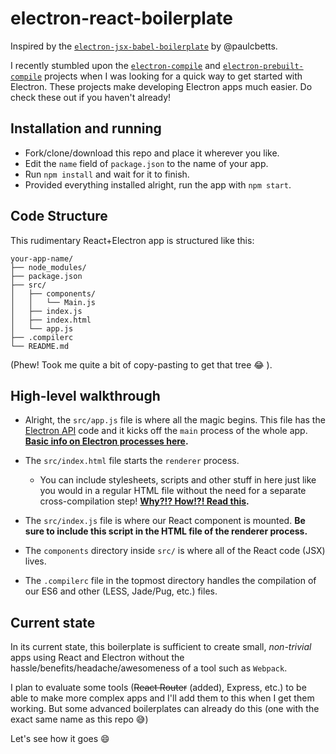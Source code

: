 # electron-react-boilerplate

Inspired by the [`electron-jsx-babel-boilerplate`](https://github.com/paulcbetts/electron-jsx-babel-boilerplate) by @paulcbetts.

I recently stumbled upon the [`electron-compile`](https://github.com/electron/electron-compile) and [`electron-prebuilt-compile`](https://github.com/paulcbetts/electron-prebuilt-compile) projects when I was looking for a quick way to get started with Electron.
These projects make developing Electron apps much easier. Do check these out if you haven't already!

## Installation and running

- Fork/clone/download this repo and place it wherever you like.
- Edit the `name` field of `package.json` to the name of your app.
- Run `npm install` and wait for it to finish.
- Provided everything installed alright, run the app with `npm start`.


## Code Structure

This rudimentary React+Electron app is structured like this:

```text
your-app-name/
├── node_modules/
├── package.json
├── src/
│   ├── components/
│   │   └── Main.js
│   ├── index.js
│   ├── index.html
│   └── app.js
├── .compilerc
└── README.md
```

(Phew! Took me quite a bit of copy-pasting to get that tree :joy: ).

## High-level walkthrough

- Alright, the `src/app.js` file is where all the magic begins. This file has the [Electron API](http://electron.atom.io/docs/api/) code and it kicks off the `main` process of the whole app. **[Basic info on Electron processes here](http://electron.atom.io/docs/tutorial/quick-start/).**


- The `src/index.html` file starts the `renderer` process.
  - You can include stylesheets, scripts and other stuff in here just like you would in a regular HTML file without the need for a separate cross-compilation step!  **[Why?!? How!?! Read this](https://github.com/electron/electron-compile).**


- The `src/index.js` file is where our React component is mounted. **Be sure to include this script in the HTML file of the renderer process.**


- The `components` directory inside `src/` is where all of the React code (JSX) lives.

- The `.compilerc` file in the topmost directory handles the compilation of our ES6 and other (LESS, Jade/Pug, etc.) files.

## Current state

In its current state, this boilerplate is sufficient to create small, _non-trivial_ apps using React and Electron without the hassle/benefits/headache/awesomeness of a tool such as `Webpack`.

I plan to evaluate some tools (~~React Router~~ (added), Express, etc.) to be able to make more complex apps and I'll add them to this when I get them working.
But some advanced boilerplates can already do this (one with the exact same name as this repo :sweat_smile:)

Let's see how it goes :smile:
